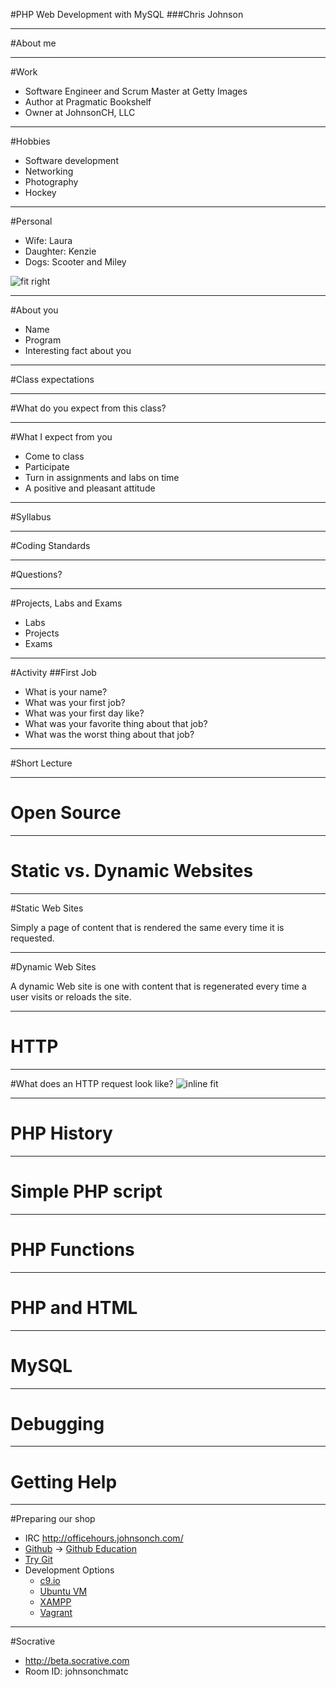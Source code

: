 #PHP Web Development with MySQL
###Chris Johnson

---
#About me

---
#Work
* Software Engineer and Scrum Master at Getty Images
* Author at Pragmatic Bookshelf
* Owner at JohnsonCH, LLC

---
#Hobbies
* Software development
* Networking
* Photography
* Hockey
	
---
#Personal
* Wife: Laura
* Daughter: Kenzie
* Dogs: Scooter and Miley

![fit right](https://farm9.staticflickr.com/8656/16327076071_c858d4f2ef_h_d.jpg)

---
#About you
* Name
* Program
* Interesting fact about you

---
#Class expectations

---
#What do you expect from this class?

---
#What I expect from you
* Come to class
* Participate
* Turn in assignments and labs on time
* A positive and pleasant attitude

---
#Syllabus

---
#Coding Standards

---
#Questions?

---
#Projects, Labs and Exams
* Labs
* Projects
* Exams 

---
#Activity
##First Job
* What is your name?
* What was your first job?
* What was your first day like?
* What was your favorite thing about that job?
* What was the worst thing about that job?

---

#Short Lecture

---
#	Open Source

---
#	Static vs. Dynamic Websites

---
#Static Web Sites

Simply a page of content that is rendered the same every time it is requested.

---
#Dynamic Web Sites

A dynamic Web site is one with content that is regenerated every time a user visits or reloads the site.

---
#	HTTP

---
#What does an HTTP request look like?
![inline fit](http://help.sap.com/static/saphelp_nwpi711/en/48/3a063a902131c3e10000000a42189d/ppt_img.gif)


---
#	PHP History

---
#	Simple PHP script

---
#	PHP Functions

---
#	PHP and HTML

---
#	MySQL

---
#	Debugging

---
#	Getting Help

---

#Preparing our shop
* IRC http://officehours.johnsonch.com/
* [Github](https://github.com) -> [Github Education](https://education.github.com/discount_requests/new)
* [Try Git](https://try.github.io)
* Development Options
  * [c9.io](cloud_9.md)
  * [Ubuntu VM](ubuntu_vm.md)
  * [XAMPP](xampp.md)
  * [Vagrant](vagrant.md)


---
#Socrative
* http://beta.socrative.com
* Room ID: johnsonchmatc
